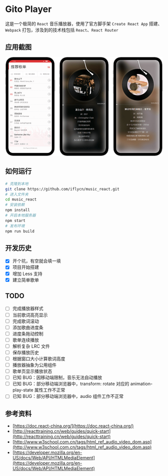 # Gito Player
这是一个极简的 `React` 音乐播放器，使用了官方脚手架 `Create React App` 搭建、 `Webpack` 打包，涉及到的技术栈包括 `React`、`React Router`

## 应用截图
![](https://github.com/iflycn/music_react/blob/master/public/screenshot.png)

## 如何运行
``` bash
# 克隆到本地
git clone https://github.com/iflycn/music_react.git
# 进入文件夹
cd music_react
# 安装依赖
npm install
# 开启本地服务器
npm start
# 发布环境
npm run build
```

## 开发历史
- [x] 开个坑，有空就会填一填
- [x] 项目开始搭建
- [x] 增加 Less 支持
- [x] 建立简单歌单

## TODO
- [ ] 完成播放器样式
- [ ] 当前歌词高亮显示
- [ ] 完成歌词滚动
- [ ] 添加歌曲进度条
- [ ] 进度条拖动控制
- [ ] 歌单连续播放
- [ ] 解析复杂 LRC 文件
- [ ] 保存播放历史
- [ ] 根据窗口大小计算歌词高度
- [ ] 播放器抽象为公用组件
- [ ] 歌单页显示播放状态
- [ ] 已知 BUG：因移动端限制，音乐无法自动播放
- [ ] 已知 BUG：部分移动端浏览器中，transform: rotate 对应的 animation-play-state 属性工作不正常
- [ ] 已知 BUG：部分移动端浏览器中，audio 组件工作不正常

## 参考资料
- [https://doc.react-china.org/](https://doc.react-china.org/)
- [http://reacttraining.cn/web/guides/quick-start](http://reacttraining.cn/web/guides/quick-start)
- [http://www.w3school.com.cn/tags/html_ref_audio_video_dom.asp](http://www.w3school.com.cn/tags/html_ref_audio_video_dom.asp)
- [https://developer.mozilla.org/en-US/docs/Web/API/HTMLMediaElement](https://developer.mozilla.org/en-US/docs/Web/API/HTMLMediaElement)